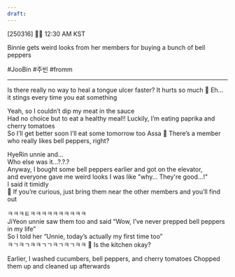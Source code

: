 ```yaml
---
draft:
---
```

[250316] 🐣💭 12:30 AM KST

Binnie gets weird looks from her members for buying a bunch of bell peppers

#JooBin #주빈 #fromm

___
Is there really no way to heal a tongue ulcer faster?
It hurts so much
🫧 Eh… it stings every time you eat something

Yeah, so I couldn’t dip my meat in the sauce  
Had no choice but to eat a healthy meal!!
Luckily, I’m eating paprika and cherry tomatoes  
So I’ll get better soon
I’ll eat some tomorrow too
Assa 
🫧 There’s a member who really likes bell peppers, right?

HyeRin unnie and…  
Who else was it…?.?.?  
Anyway, I bought some bell peppers earlier and got on the elevator,  
and everyone gave me weird looks
I was like "why… They're good…!"  
I said it timidly  
🫧 If you’re curious, just bring them near the other members and you’ll find out

ㅋㅋㅋㅌㅋㅋㅋㅋㅋㅋㅋㅋㅋㅋ  
JiYeon unnie saw them too and said
“Wow, I’ve never prepped bell peppers in my life”  
So I told her “Unnie, today’s actually my first time too”  
ㅋㄱㅋㄱㅋㅋㄱㄱㅋㄱㅋㄱㅋㅋ 
🫧 Is the kitchen okay?

Earlier, I washed cucumbers, bell peppers, and cherry tomatoes
Chopped them up and cleaned up afterwards